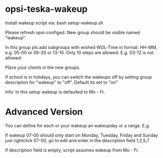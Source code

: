 # opsi-teska-wakeup
Install wakeup script via:
bash setup-wakeup.sh


Please refresh opsi-configed. New group should be visible named "wakeup".

In this group pls add subgroups with wished WOL-Time in format:
HH-MM, e.g.  05-00 or 06-30 or 13-10. Only 10 steps are allowed. E.g. 03-12 is not allowed

Place your clients in the new groups.

If school is in holidays, you can switch the wakeups off by setting group description for "wakeup" to "off". Default its set to "on"

Info:
In this setup wakeup is defaulted to Mo - Fr.

# Advanced Version
You can define for each or your wakeup an wakeupday or a range. E.g.

If wakeup 07-00 should only start on Monday, Tuesday, Friday and Sunday just rightclick 07-00, go to edit and enter in the description field 1,2,5,7

If description field is empty, script assumes wakeup from Mo - Fr.
